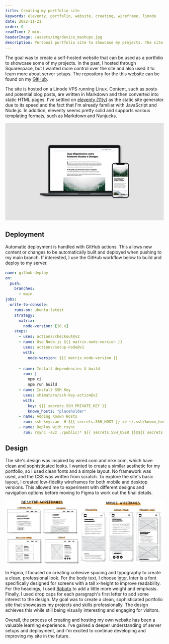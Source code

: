 ```yaml
---
title: Creating my portfolio site
keywords: eleventy, portfolio, website, creating, wireframe, linode
date: 2022-11-21
order: 0
readTime: 2 min.
headerImage: /assets/img/device_mashups.jpg
description: Personal portfolio site to showcase my projects. The site is self-hosted using a Linode VPS, eleventy for the static site generation and GitHub actions for automatic deployment.
---
```


The goal was to create a self-hosted website that can be used as a portfolio to showcase some of my projects. In the past, I hosted through Squarespace, but I wanted more control over the site and also used it to learn more about server setups. The repository for the this website can be found on my [GitHub](https://github.com/Simon-Oliver/portfolio-website).

The site is hosted on a Linode VPS running Linux. Content, such as posts and potential blog posts, are written in Markdown and then converted into static HTML pages. I've settled on [eleventy (11ty)](https://github.com/11ty/eleventy) as the static site generator due to its speed and the fact that I'm already familiar with JavaScript and Node.js. In addition, eleventy seems pretty solid and supports various templating formats, such as Markdown and Nunjucks.

![Iphone and MacBook mockups of stauffersimon.com](../../../assets/img/device_mashups.jpg)

## Deployment

Automatic deployment is handled with GitHub actions. This allows new content or changes to be automatically built and deployed when pushing to my main branch. If interested, I use the GitHub workflow below to build and deploy to my server.

```yaml
name: github-deploy
on:
  push:
    branches:
      - main
jobs:
  write-to-console:
    runs-on: ubuntu-latest
    strategy:
      matrix:
        node-version: [18.x]
    steps:
      - uses: actions/checkout@v2
      - name: Use Node.js ${{ matrix.node-version }}
        uses: actions/setup-node@v1
        with:
          node-version: ${{ matrix.node-version }}

      - name: Install dependencies & build
        run: |
          npm ci
          npm run build
      - name: Install SSH Key
        uses: shimataro/ssh-key-action@v2
        with:
          key: ${{ secrets.SSH_PRIVATE_KEY }}
          known_hosts: "placeholder"
      - name: Adding Known Hosts
        run: ssh-keyscan -H ${{ secrets.SSH_HOST }} >> ~/.ssh/known_hosts
      - name: Deploy with rsync
        run: rsync -avz ./public/* ${{ secrets.SSH_USER }}@${{ secrets.SSH_HOST }}:/var/www/stauffersimon.com
```

## Design

The site's design was inspired by wired.com and nike.com, which have clean and sophisticated looks. I wanted to create a similar aesthetic for my portfolio, so I used clean fonts and a simple layout. No framework was used, and the CSS was written from scratch. To explore the site's basic layout, I created low-fidelity wireframes for both mobile and desktop versions. This allowed me to experiment with different designs and navigation options before moving to Figma to work out the final details.

![Low fidelity sketches of mobile and desktop wireframes.](../../../assets/img/wireframes.jpg)

In Figma, I focused on creating cohesive spacing and typography to create a clean, professional look. For the body text, I choose [Inter](https://github.com/rsms/inter). Inter is a font specifically designed for screens with a tall x-height to improve readability. For the headings, I used [Roboto](https://fonts.google.com/specimen/Roboto) to add a little more weight and emphasis. Finally, I used drop caps for each paragraph's first letter to add some interest to the design. My goal was to create a clean, sophisticated portfolio site that showcases my projects and skills professionally. The design achieves this while still being visually interesting and engaging for visitors.

Overall, the process of creating and hosting my own website has been a valuable learning experience. I've gained a deeper understanding of server setups and deployment, and I'm excited to continue developing and improving my site in the future.
